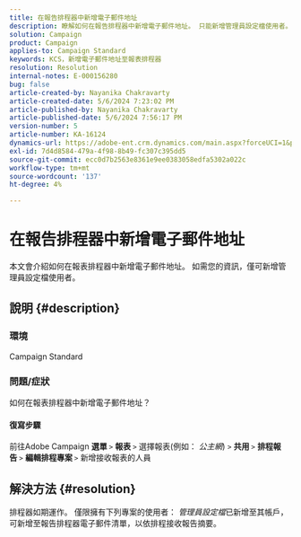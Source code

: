 ```yaml
---
title: 在報告排程器中新增電子郵件地址
description: 瞭解如何在報告排程器中新增電子郵件地址。 只能新增管理員設定檔使用者。
solution: Campaign
product: Campaign
applies-to: Campaign Standard
keywords: KCS，新增電子郵件地址至報表排程器
resolution: Resolution
internal-notes: E-000156280
bug: false
article-created-by: Nayanika Chakravarty
article-created-date: 5/6/2024 7:23:02 PM
article-published-by: Nayanika Chakravarty
article-published-date: 5/6/2024 7:56:17 PM
version-number: 5
article-number: KA-16124
dynamics-url: https://adobe-ent.crm.dynamics.com/main.aspx?forceUCI=1&pagetype=entityrecord&etn=knowledgearticle&id=c2c5140b-de0b-ef11-9f8a-6045bd0065b6
exl-id: 7d4d8584-479a-4f98-8b49-fc307c395dd5
source-git-commit: ecc0d7b2563e8361e9ee0383058edfa5302a022c
workflow-type: tm+mt
source-wordcount: '137'
ht-degree: 4%

---
```


# 在報告排程器中新增電子郵件地址


本文會介紹如何在報表排程器中新增電子郵件地址。 如需您的資訊，僅可新增管理員設定檔使用者。

## 說明 {#description}


### <b>環境 </b>

Campaign Standard

### <b>問題/症狀</b>

如何在報表排程器中新增電子郵件地址？

#### 復寫步驟

前往Adobe Campaign <b>選單 </b>`>`  <b>報表 </b>`>`  選擇報表(例如： *公主網*) `>`  <b>共用 </b>`>`  <b>排程報告 </b>`>`  <b>編輯排程專案 </b>`>`  新增接收報表的人員


## 解決方法 {#resolution}


排程器如期運作。 僅限擁有下列專案的使用者： *管理員設定檔*&#x200B;已新增至其帳戶，可新增至報告排程器電子郵件清單，以依排程接收報告摘要。
